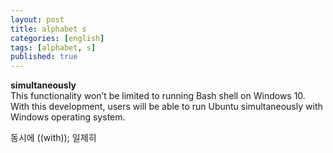 ```yaml
---
layout: post
title: alphabet s
categories: [english]
tags: [alphabet, s]
published: true
---
```


**simultaneously**  
This functionality won’t be limited to running Bash shell on Windows 10. With this development, users will be able to run Ubuntu simultaneously with Windows operating system.

동시에 ((with)); 일제히



